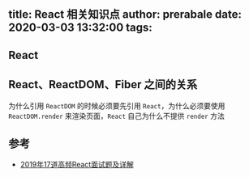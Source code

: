title: React 相关知识点
author: prerabale
date: 2020-03-03 13:32:00
tags:
---
## React  

## React、ReactDOM、Fiber 之间的关系
为什么引用 `ReactDOM` 的时候必须要先引用 `React`，为什么必须要使用 `ReactDOM.render` 来渲染页面，`React` 自己为什么不提供 `render` 方法


## 参考
- [2019年17道高频React面试题及详解](https://juejin.im/post/5d5f44dae51d4561df7805b4)